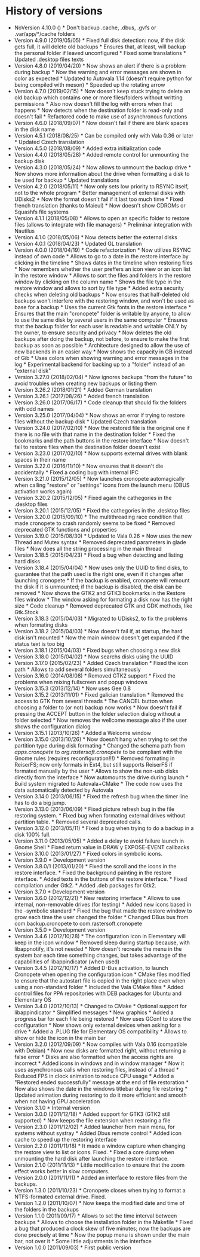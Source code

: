 # History of versions #

* NoVersion 4.10.0 ()
      * Don't backup .cache, .dbus, .gvfs or .var/app/*/cache folders
* Version 4.9.0 (2019/05/05)
      * Fixed full disk detection: now, if the disk gets full, it will delete old backups
      * Ensures that, at least, will backup the personal folder if leaved unconfigured
      * Fixed some translations
      * Updated .desktop files texts
* Version 4.8.0 (2019/04/20)
      * Now shows an alert if there is a problem during backup
      * Now the warning and error messages are shown in color as expected
      * Updated to Autovala 1.14 (doesn't require python for being compiled with meson)
      * Speeded up the rotating arrow
* Version 4.7.0 (2019/02/15)
      * Now doesn't keep stuck trying to delete an old backup which contains one or more files/folders without writting permissions
      * Also now doesn't fill the log with errors when that happens
      * Now detects when the destination folder is read-only and doesn't fail
      * Refactored code to make use of asynchronous functions
* Version 4.6.0 (2018/09/07)
      * Now doesn't fail if there are blank spaces in the disk name
* Version 4.5.1 (2018/08/25)
      * Can be compiled only with Vala 0.36 or later
      * Updated Czech translation
* Version 4.5.0 (2018/08/09)
      * Added extra initialization code
* Version 4.4.0 (2018/05/28)
      * Added remote control for unmounting the backup disk
* Version 4.3.0 (2018/05/24)
      * Now allows to unmount the backup drive
      * Now shows more information about the drive when formatting a disk to be used for backup
      * Updated translations
* Version 4.2.0 (2018/05/11)
      * Now only sets low priority to RSYNC itself, not to the whole program
      * Better management of external disks with UDisks2
      * Now the format doesn't fail if it last too much time
      * Fixed french translation (thanks to Maieul)
      * Now doesn't show CDROMs or Squashfs file systems
* Version 4.1.1 (2018/05/08)
      * Allows to open an specific folder to restore files (allows to integrate with file managers)
      * Preliminar integration with Nautilus
* Version 4.1.0 (2018/05/06)
      * Now detects better the external disks
* Version 4.0.1 (2018/04/23)
      * Updated GL translation
* Version 4.0.0 (2018/04/19)
      * Code refactorization
      * Now utilizes RSYNC instead of own code
      * Allows to go to a date in the restore interface by clicking in the timeline
      * Shows dates in the timeline when restoring files
      * Now remembers whether the user preffers an icon view or an icon list in the restore window
      * Allows to sort the files and folders in the restore window by clicking on the column name
      * Shows the file type in the restore window and allows to sort by file type
      * Added extra security checks when deleting old backups
      * Now ensures that half-deleted old backups won't interfere with the restoring window, and won't be used as base for a backup
      * Uses the current Gtk fonts in the restore interface
      * Ensures that the main "cronopete" folder is writable by anyone, to allow to use the same disk by several users in the same computer
      * Ensures that the backup folder for each user is readable and writable ONLY by the owner, to ensure security and privacy
      * Now deletes the old backups after doing the backup, not before, to ensure to make the first backup as soon as possible
      * Architecture designed to allow the use of new backends in an easier way
      * Now shows the capacity in GB instead of Gib
      * Uses colors when showing warning and error messages in the log
      * Experimental backend for backing up to a "folder" instead of an "external disk"
* Version 3.27.0 (2018/02/04)
      * Now ignores backups "from the future" to avoid troubles when creating new backups or listing them
* Version 3.26.2 (2018/01/21)
      * Added German translation
* Version 3.26.1 (2017/08/26)
      * Added french translation
* Version 3.26.0 (2017/06/17)
      * Code cleanup that should fix the folders with odd names
* Version 3.25.0 (2017/04/04)
      * Now shows an error if trying to restore files without the backup disk
      * Updated Czech translation
* Version 3.24.0 (2017/02/10)
      * Now the restored file is the original one if there is no file with that name in the destination folder
      * Fixed the bookmarks and the path buttons in the restore interface
      * Now doesn't fail to restore files when the destination folder doesn't exist
* Version 3.23.0 (2017/02/10)
      * Now supports external drives with blank spaces in their name
* Version 3.22.0 (2016/11/10)
      * Now ensures that it doesn't die accidentally
      * Fixed a coding bug with internal IPC
* Version 3.21.0 (2015/12/05)
      * Now launches cronopete automagically when calling "restore" or "settings" icons from the launch menu (DBUS activation works again)
* Version 3.20.2 (2015/12/05)
      * Fixed again the cathegories in the .desktop files
* Version 3.20.1 (2015/12/05)
      * Fixed the cathegories in the .desktop files
* Version 3.20.0 (2015/09/10)
      * The multithreading race condition that made cronopete to crash randomly seems to be fixed
      * Removed deprecated GTK functions and properties
* Version 3.19.0 (2015/08/30)
      * Updated to Vala 0.26
      * Now uses the new Thread and Mutex syntax
      * Removed deprecated parameters in glade files
      * Now does all the string processing in the main thread
* Version 3.18.5 (2015/04/23)
      * Fixed a bug when detecting and listing hard disks
* Version 3.18.4 (2015/04/04)
      * Now uses only the UUID to find disks, to guarantee that the path used is the right one, even if it changes after launching cronopete
      * If the backup is enabled, cronopete will remount the disk if it is unmounted; if the backup is disabled, the disk can be removed
      * Now shows the GTK2 and GTK3 bookmarks in the Restore files window
      * The window asking for formating a disk now has the right size
      * Code cleanup
      * Removed deprecated GTK and GDK methods, like Gtk.Stock
* Version 3.18.3 (2015/04/03)
      * Migrated to UDisks2, to fix the problems when formating disks
* Version 3.18.2 (2015/04/03)
      * Now doesn't fail if, at startup, the hard disk isn't mounted
      * Now the main window doesn't get expanded if the status text is too big
* Version 3.18.1 (2015/04/03)
      * Fixed bugs when choosing a new disk
* Version 3.18.0 (2015/04/02)
      * Now searchs disks using the UUID
* Version 3.17.0 (2015/02/23)
      * Added Czech translation
      * Fixed the icon path
      * Allows to add several folders simultaneously
* Version 3.16.0 (2014/08/08)
      * Removed GTK2 support
      * Fixed the problems when mixing fullscreen and popup windows
* Version 3.15.3 (2013/12/14)
      * Now uses Gee 0.8
* Version 3.15.2 (2013/11/01)
      * Fixed galician translation
      * Removed the access to GTK from several threads
      * The CANCEL button when choosing a folder to (or not) backup now works
      * Now doesn't fail if pressing the ACCEPT button in the folder selection dialog without a folder selected
      * Now removes the wellcome message also if the user shows the configuration dialog
* Version 3.15.1 (2013/10/26)
      * Added a Welcome window
* Version 3.15.0 (2013/10/26)
      * Now doesn't hang when trying to set the partition type during disk formating
      * Changed the schema path from <i>apps.cronopete</i> to <i>org.rastersoft.cronopete</i> to be compliant with the Gnome rules (requires reconfiguration!!!)
      * Removed formating in ReiserFS; now only formats in Ext4, but still supports ReiserFS if formated manually by the user
      * Allows to show the non-usb disks directly from the interface
      * Now automounts the drive during launch
      * Build system migrated to Autovala+CMake
      * The code now uses the data automatically detected by Autovala
* Version 3.14.0 (2013/06/15)
      * Fixed the refresh bug when the timer line has to do a big jump.
* Version 3.13.0 (2013/06/09)
      * Fixed picture refresh bug in the file restoring system.
      * Fixed bug when formating external drives without partition table.
      * Removed several deprecated calls.
* Version 3.12.0 (2013/05/11)
      * Fixed a bug when trying to do a backup in a disk 100% full.
* Version 3.11.0 (2013/05/05)
      * Added a delay to avoid failure launch in Gnome Shell
      * Fixed return value in DRAW y EXPOSE-EVENT callbacks
* Version 3.10.0 (2013/01/27)
      * Fixed colors in symbolic icons.
* Version 3.9.0
      * Development version
* Version 3.8.0/1 (2013/01/20)
      * Fixed the scroll and the icons in the restore interface.
      * Fixed the background painting in the restore interface.
      * Added texts in the buttons of the restore interface.
      * Fixed compilation under Gtk2.
      * Added .deb packages for Gtk2.
* Version 3.7.0
      * Development version
* Version 3.6.0 (2012/12/21)
      * New restoring interface
      * Allows to use internal, non-removable drives (for testing)
      * Added new icons based in the -symbolic standard
      * Fixed the bug that made the restore window to grow each time the user changed the folder
      * Changed DBus bus from com.backup.cronopete to com.rastersoft.cronopete
* Version 3.5.0
      * Development version
* Version 3.4.6 (2012/10/28)
      * The configuration icon in Elementary will keep in the icon window
      * Removed sleep during startup because, with libappnotify, it's not needed
      * Now doesn't recreate the menu in the system bar each time something changes, but takes advantage of the capabilities of libappindicator (when used)
* Version 3.4.5 (2012/10/17)
      * Added D-Bus activation, to launch Cronopete when opening the configuration icon
      * CMake files modified to ensure that the autostart file is copied in the right place even when using a non-standard folder
      * Included the Vala CMake files
      * Added control files for PPA repositories with DEB packages for Ubuntu and Elementary OS
* Version 3.4.0 (2012/10/13)
      * Changed to CMake
      * Optional support for libappindicator
      * Simplified messages
      * New graphics
      * Added a progress bar for each file being restored
      * Now uses GConf to store the configuration
      * Now shows only external devices when asking for a drive
      * Added a .PLUG file for Elementary OS compatibility
      * Allows to show or hide the icon in the main bar
* Version 3.2.0 (2012/09/09)
      * Now compiles with Vala 0.16 (compatible with Debian)
      * Now new disks are formatted right, without returning a false error
      * Disks are also formatted when the access rights are incorrect
      * Added icons in windows and in window manager
      * Now it uses asynchronous calls when restoring files, instead of a thread
      * Reduced FPS in clock animation to reduce CPU usage
      * Added a "Restored ended successfully" message at the end of file restoration
      * Now also shows the date in the windows titlebar during file restoring
      * Updated animation during restoring to do it more efficient and smooth when not having GPU acceleration
* Version 3.1.0
      * Internal version
* Version 3.0.0 (2011/12/18)
      * Added support for GTK3 (GTK2 still supported)
      * Now keeps the file extension when restoring a file
* Version 2.3.0 (2011/12/02)
      * Added launcher from main menu, for systems without systray
      * Added Dbus remote control
      * Added icon cache to speed up the restoring interface
* Version 2.2.0 (2011/11/18)
      * It made a window capture when changing the restore view to list or icons. Fixed.
      * Fixed a core dump when unmounting the hard disk after launching the restore interface.
* Version 2.1.0 (2011/11/13)
      * Little modification to ensure that the zoom effect works better in slow computers.
* Version 2.0.0 (2011/11/11)
      * Added an interface to restore files from the backups.
* Version 1.3.0 (2011/10/23)
      * Cronopete closes when trying to format a NTFS-formated external drive. Fixed.
* Version 1.2.0 (2011/10/07)
      * Now keeps the modified date and time of the folders in the backups
* Version 1.1.0 (2011/09/17)
      * Allows to set the time interval between backups
      * Allows to choose the installation folder in the Makefile
      * Fixed a bug that produced a clock skew of five minutes; now the backups are done precisely at time
      * Now the popup menu is shown under the main bar, not over it
      * Some little adjustments in the interface
* Version 1.0.0 (2011/09/03)
      * First public version
